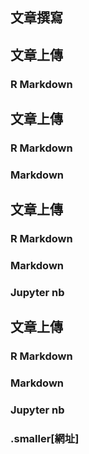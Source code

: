 ## 文章撰寫
## 文章上傳
### R Markdown
## 文章上傳
### R Markdown
### Markdown
## 文章上傳
### R Markdown
### Markdown
### Jupyter nb
## 文章上傳
### R Markdown
### Markdown
### Jupyter nb
### .smaller[網址]
